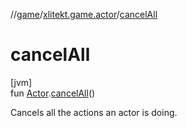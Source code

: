 //[game](../../index.md)/[xlitekt.game.actor](index.md)/[cancelAll](cancel-all.md)

# cancelAll

[jvm]\
fun [Actor](-actor/index.md).[cancelAll](cancel-all.md)()

Cancels all the actions an actor is doing.
